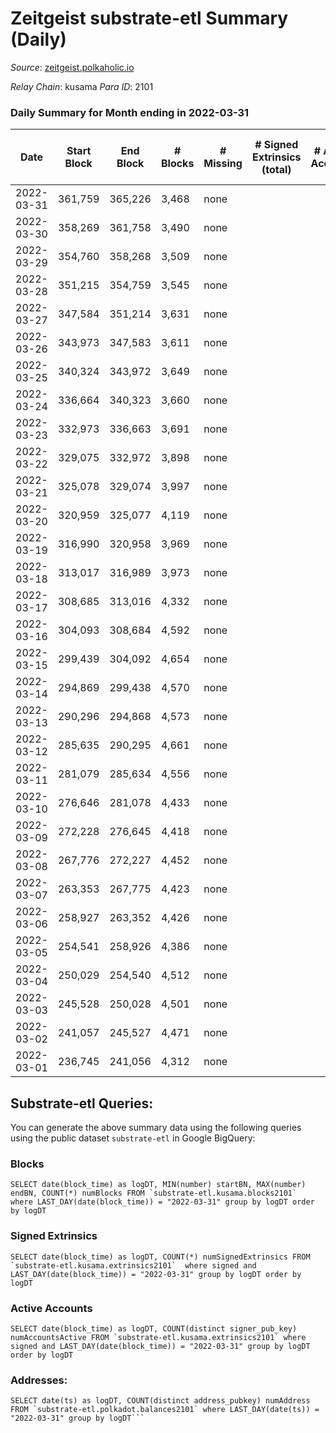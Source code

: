 # Zeitgeist substrate-etl Summary (Daily)

_Source_: [zeitgeist.polkaholic.io](https://zeitgeist.polkaholic.io)

*Relay Chain*: kusama
*Para ID*: 2101



### Daily Summary for Month ending in 2022-03-31


| Date | Start Block | End Block | # Blocks | # Missing | # Signed Extrinsics (total) | # Active Accounts | # Addresses with Balances | # Events | # Transfers | # XCM Transfers In | # XCM Transfers Out |
| ---- | ----------- | --------- | -------- | --------- | --------------------------- | ----------------- | ------------------------- | -------- | ----------- | ------------------ | ------------------- |
| 2022-03-31 | 361,759 | 365,226 | 3,468 | none  |  |  | 5 | 12,486 |   |   |   |
| 2022-03-30 | 358,269 | 361,758 | 3,490 | none  |  |  | 5 | 12,567 |   |   |   |
| 2022-03-29 | 354,760 | 358,268 | 3,509 | none  |  |  | 5 | 12,633 |   |   |   |
| 2022-03-28 | 351,215 | 354,759 | 3,545 | none  |  |  | 5 | 12,762 |   |   |   |
| 2022-03-27 | 347,584 | 351,214 | 3,631 | none  |  |  | 5 | 13,071 |   |   |   |
| 2022-03-26 | 343,973 | 347,583 | 3,611 | none  |  |  | 5 | 13,002 |   |   |   |
| 2022-03-25 | 340,324 | 343,972 | 3,649 | none  |  |  | 5 | 13,137 |   |   |   |
| 2022-03-24 | 336,664 | 340,323 | 3,660 | none  |  |  | 5 | 13,179 |   |   |   |
| 2022-03-23 | 332,973 | 336,663 | 3,691 | none  |  |  | 5 | 13,287 |   |   |   |
| 2022-03-22 | 329,075 | 332,972 | 3,898 | none  |  |  | 5 | 14,037 |   |   |   |
| 2022-03-21 | 325,078 | 329,074 | 3,997 | none  |  |  | 5 | 14,391 |   |   |   |
| 2022-03-20 | 320,959 | 325,077 | 4,119 | none  |  |  | 5 | 14,832 |   |   |   |
| 2022-03-19 | 316,990 | 320,958 | 3,969 | none  |  |  | 5 | 14,289 |   |   |   |
| 2022-03-18 | 313,017 | 316,989 | 3,973 | none  |  |  | 5 | 14,304 |   |   |   |
| 2022-03-17 | 308,685 | 313,016 | 4,332 | none  |  |  | 5 | 16,189 |   |   |   |
| 2022-03-16 | 304,093 | 308,684 | 4,592 | none  |  |  | 5 | 17,442 |   |   |   |
| 2022-03-15 | 299,439 | 304,092 | 4,654 | none  |  |  | 5 | 17,689 |   |   |   |
| 2022-03-14 | 294,869 | 299,438 | 4,570 | none  |  |  | 5 | 17,363 |   |   |   |
| 2022-03-13 | 290,296 | 294,868 | 4,573 | none  |  |  | 5 | 17,371 |   |   |   |
| 2022-03-12 | 285,635 | 290,295 | 4,661 | none  |  |  | 5 | 17,714 |   |   |   |
| 2022-03-11 | 281,079 | 285,634 | 4,556 | none  |  |  | 5 | 17,316 |   |   |   |
| 2022-03-10 | 276,646 | 281,078 | 4,433 | none  |  |  | 5 | 16,846 |   |   |   |
| 2022-03-09 | 272,228 | 276,645 | 4,418 | none  |  |  | 5 | 16,787 |   |   |   |
| 2022-03-08 | 267,776 | 272,227 | 4,452 | none  |  |  | 5 | 16,914 |   |   |   |
| 2022-03-07 | 263,353 | 267,775 | 4,423 | none  |  |  | 5 | 16,808 |   |   |   |
| 2022-03-06 | 258,927 | 263,352 | 4,426 | none  |  |  | 5 | 16,823 |   |   |   |
| 2022-03-05 | 254,541 | 258,926 | 4,386 | none  |  |  | 5 | 16,658 |   |   |   |
| 2022-03-04 | 250,029 | 254,540 | 4,512 | none  |  |  | 5 | 17,149 |   |   |   |
| 2022-03-03 | 245,528 | 250,028 | 4,501 | none  |  |  | 5 | 17,103 |   |   |   |
| 2022-03-02 | 241,057 | 245,527 | 4,471 | none  |  |  | 5 | 16,990 |   |   |   |
| 2022-03-01 | 236,745 | 241,056 | 4,312 | none  |  |  | 5 | 16,431 |   |   |   |

## Substrate-etl Queries:
You can generate the above summary data using the following queries using the public dataset `substrate-etl` in Google BigQuery:


### Blocks
```
SELECT date(block_time) as logDT, MIN(number) startBN, MAX(number) endBN, COUNT(*) numBlocks FROM `substrate-etl.kusama.blocks2101`  where LAST_DAY(date(block_time)) = "2022-03-31" group by logDT order by logDT
```


### Signed Extrinsics
```
SELECT date(block_time) as logDT, COUNT(*) numSignedExtrinsics FROM `substrate-etl.kusama.extrinsics2101`  where signed and LAST_DAY(date(block_time)) = "2022-03-31" group by logDT order by logDT
```


### Active Accounts
```
SELECT date(block_time) as logDT, COUNT(distinct signer_pub_key) numAccountsActive FROM `substrate-etl.kusama.extrinsics2101` where signed and LAST_DAY(date(block_time)) = "2022-03-31" group by logDT order by logDT
```


### Addresses:
```
SELECT date(ts) as logDT, COUNT(distinct address_pubkey) numAddress FROM `substrate-etl.polkadot.balances2101` where LAST_DAY(date(ts)) = "2022-03-31" group by logDT```

